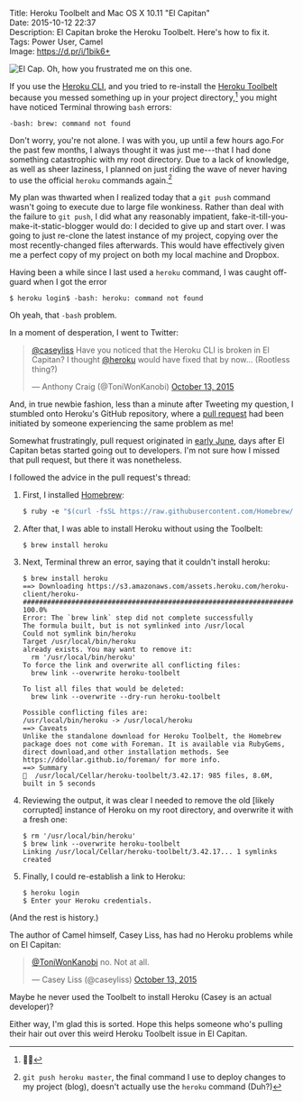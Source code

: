 Title: Heroku Toolbelt and Mac OS X 10.11 "El Capitan"  
Date: 2015-10-12 22:37  
Description: El Capitan broke the Heroku Toolbelt. Here's how to fix it.  
Tags: Power User, Camel  
Image: https://d.pr/i/1bik6+  

![El Cap. Oh, how you frustrated me on this one.][1]

If you use the [Heroku CLI][2], and you tried to re-install the [Heroku Toolbelt][3] because you messed something up in your project directory,[^1] you might have noticed Terminal throwing `bash` errors:

```nohighlight
-bash: brew: command not found
```

Don't worry, you're not alone. I was with you, up until a few hours ago.For the past few months, I always thought it was just me---that I had done something catastrophic with my root directory. Due to a lack of knowledge, as well as sheer laziness, I planned on just riding the wave of never having to use the official `heroku` commands again.[^2]

My plan was thwarted when I realized today that a `git push` command wasn't going to execute due to large file wonkiness. Rather than deal with the failure to `git push`, I did what any reasonably impatient, fake-it-till-you-make-it-static-blogger would do: I decided to give up and start over. I was going to just re-clone the latest instance of my project, copying over the most recently-changed files afterwards. This would have effectively given me a perfect copy of my project on both my local machine and Dropbox.

Having been a while since I last used a `heroku` command, I was caught off-guard when I got the error

```nohighlight
$ heroku login$ -bash: heroku: command not found
```

Oh yeah, that `-bash` problem.

In a moment of desperation, I went to Twitter:<blockquote lang="en"><p lang="en" dir="ltr"><a href="https://twitter.com/caseyliss" title="Casey Liss on Twitter">@caseyliss</a> Have you noticed that the Heroku CLI is broken in El Capitan? I thought <a href="https://twitter.com/heroku" title="Heroku on Twitter">@heroku</a> would have fixed that by now… (Rootless thing?)</p>&mdash; Anthony Craig (@ToniWonKanobi) <a href="https://twitter.com/ToniWonKanobi/status/653741132627578880" title="Asking Casey about the Toolbelt">October 13, 2015</a></blockquote>

And, in true newbie fashion, less than a minute after Tweeting my question, I stumbled onto Heroku's GitHub repository, where a [pull request][4] had been initiated by someone experiencing the same problem as me!

Somewhat frustratingly, pull request originated in [early June][5], days after El Capitan betas started going out to developers. I'm not sure how I missed that pull request, but there it was nonetheless.

I followed the advice in the pull request's thread: 

1. First, I installed [Homebrew][6]:

	```ruby
	$ ruby -e "$(curl -fsSL https://raw.githubusercontent.com/Homebrew/install/master/install)"
	```

2. After that, I was able to install Heroku without using the Toolbelt:

	```nohighlight
	$ brew install heroku
	```

3. Next, Terminal threw an error, saying that it couldn't install heroku:

	```nohighlight
	$ brew install heroku
	==> Downloading https://s3.amazonaws.com/assets.heroku.com/heroku-client/heroku-
	######################################################################## 100.0%
	Error: The `brew link` step did not complete successfully
	The formula built, but is not symlinked into /usr/local
	Could not symlink bin/heroku
	Target /usr/local/bin/heroku
	already exists. You may want to remove it:
	  rm '/usr/local/bin/heroku'
	To force the link and overwrite all conflicting files:
	  brew link --overwrite heroku-toolbelt

	To list all files that would be deleted:
	  brew link --overwrite --dry-run heroku-toolbelt

	Possible conflicting files are:
	/usr/local/bin/heroku -> /usr/local/heroku
	==> Caveats
	Unlike the standalone download for Heroku Toolbelt, the Homebrew package does not come with Foreman. It is available via RubyGems, direct download,and other installation methods. See https://ddollar.github.io/foreman/ for more info.
	==> Summary
	🍺  /usr/local/Cellar/heroku-toolbelt/3.42.17: 985 files, 8.6M, built in 5 seconds
	```

4. Reviewing the output, it was clear I needed to remove the old [likely corrupted] instance of Heroku on my root directory, and overwrite it with a fresh one:

	```nohighlight
	$ rm '/usr/local/bin/heroku'
	$ brew link --overwrite heroku-toolbelt
	Linking /usr/local/Cellar/heroku-toolbelt/3.42.17... 1 symlinks created
	```

5. Finally, I could re-establish a link to Heroku:

	```nohighlight
	$ heroku login
	$ Enter your Heroku credentials.
	```

(And the rest is history.)

The author of Camel himself, Casey Liss, has had no Heroku problems while on El Capitan:

<blockquote lang="en"><p lang="en" dir="ltr"><a href="https://twitter.com/ToniWonKanobi" title="Me on Twitter">@ToniWonKanobi</a> no. Not at all.</p>&mdash; Casey Liss (@caseyliss) <a href="https://twitter.com/caseyliss/status/653749713372622848" title="Casey responding to my question">October 13, 2015</a></blockquote>

Maybe he never used the Toolbelt to install Heroku (Casey is an actual developer)?

Either way, I'm glad this is sorted. Hope this helps someone who's pulling their hair out over this weird Heroku Toolbelt issue in El Capitan.

[^1]: 🙋🏾
[^2]: `git push heroku master`, the final command I use to deploy changes to my project (blog), doesn't actually use the `heroku` command (Duh?)

[1]: https://d.pr/i/1bik6+ "Sigh, Terminal, sigh."
[2]: https://devcenter.heroku.com/articles/heroku-command "Heroku Command Line Tools"
[3]: https://toolbelt.heroku.com/ "Heroku Toolbelt"
[4]: https://github.com/heroku/heroku/pull/1615 "Toolbelt issues, part 1"
[5]: https://github.com/heroku/heroku/pull/1615#issue-88082389 "Toolbelt issues, part 2"
[6]: http://brew.sh "Homebrew"